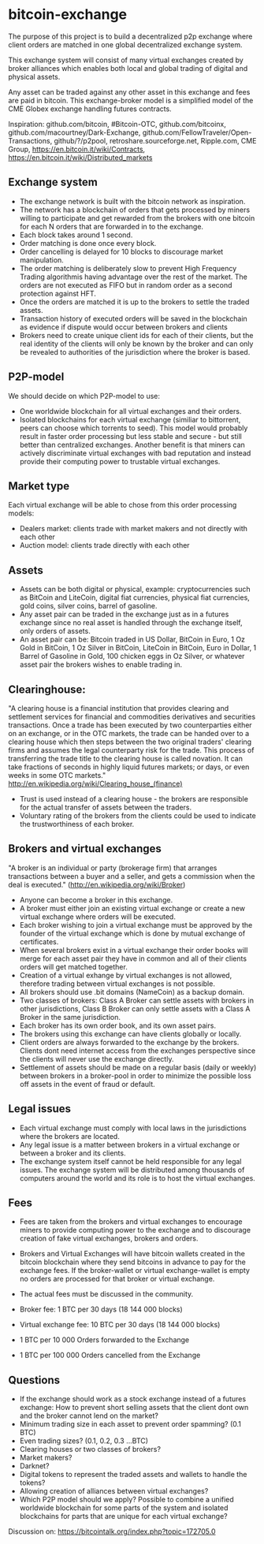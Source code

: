 bitcoin-exchange
================
The purpose of this project is to build a decentralized p2p exchange where client orders are matched in one global decentralized exchange system.

This exchange system will consist of many virtual exchanges created by broker alliances which enables both local and global trading of digital and physical assets.

Any asset can be traded against any other asset in this exchange and fees are paid in bitcoin.
This exchange-broker model is a simplified model of the CME Globex exchange handling futures contracts.

Inspiration: github.com/bitcoin, #Bitcoin-OTC, github.com/bitcoinx, github.com/macourtney/Dark-Exchange, github.com/FellowTraveler/Open-Transactions, github/?/p2pool, 
retroshare.sourceforge.net, Ripple.com, CME Group, https://en.bitcoin.it/wiki/Contracts, https://en.bitcoin.it/wiki/Distributed_markets


## Exchange system
* The exchange network is built with the bitcoin network as inspiration. 
* The network has a blockchain of orders that gets processed by miners willing to participate and get rewarded 
from the brokers with one bitcoin for each N orders that are forwarded in to the exchange. 
* Each block takes around 1 second.
* Order matching is done once every block. 
* Order cancelling is delayed for 10 blocks to discourage market manipulation.
* The order matching is deliberately slow to prevent High Frequency Trading algorithmis having advantage over the rest of the market. The orders are not executed as FIFO but in random order as a second protection against HFT. 
* Once the orders are matched it is up to the brokers to settle the traded assets.
* Transaction history of executed orders will be saved in the blockchain as evidence if dispute would occur between brokers and clients
* Brokers need to create unique client ids for each of their clients, but the real identity of the clients will only be known by the broker and can only be revealed to authorities of the jurisdiction where the broker is based.
 

## P2P-model 
We should decide on which P2P-model to use:
* One worldwide blockchain for all virtual exchanges and their orders.
* Isolated blockchains for each virtual exchange (similiar to bittorrent, peers can choose which torrents to seed). This model would probably result in faster order processing but less stable and secure - but still better than centralized exchanges. Another benefit is that miners can actively discriminate virtual exchanges with bad reputation and instead provide their computing power to trustable virtual exchanges.

## Market type
Each virtual exchange will be able to chose from this order processing models:
* Dealers market: clients trade with market makers and not directly with each other
* Auction model: clients trade directly with each other

## Assets
* Assets can be both digital or physical, example: cryptocurrencies such as BitCoin and LiteCoin, digital fiat currencies, physical fiat currencies, gold coins, silver coins, barrel of gasoline.
* Any asset pair can be traded in the exchange just as in a futures exchange since no real asset is handled through the exchange itself, only orders of assets. 
* An asset pair can be: Bitcoin traded in US Dollar, BitCoin in Euro, 1 Oz Gold in BitCoin, 1 Oz Silver in BitCoin, LiteCoin in BitCoin, Euro in Dollar, 1 Barrel of Gasoline in Gold, 100 chicken eggs in Oz Silver, or whatever asset pair the brokers wishes to enable trading in.


## Clearinghouse:
"A clearing house is a financial institution that provides clearing and settlement services for financial and commodities derivatives and securities transactions. 
Once a trade has been executed by two counterparties either on an exchange, or in the OTC markets, the trade can be handed over to a clearing house which then steps between the two original traders' clearing firms and assumes the legal counterparty risk for the trade. This process of transferring the trade title to the clearing house is called novation. It can take fractions of seconds in highly liquid futures markets; or days, or even weeks in some OTC markets."
http://en.wikipedia.org/wiki/Clearing_house_(finance)
* Trust is used instead of a clearing house - the brokers are responsible for the actual transfer of assets between the traders. 
* Voluntary rating of the brokers from the clients could be used to indicate the trustworthiness of each broker.

## Brokers and virtual exchanges
"A broker is an individual or party (brokerage firm) that arranges transactions between a buyer and a seller, and gets a commission when the deal is  executed." (http://en.wikipedia.org/wiki/Broker)
* Anyone can become a broker in this exchange.
* A broker must either join an existing virtual exchange or create a new virtual exchange where orders will be executed. 
* Each broker wishing to join a virtual exchange must be approved by the founder of the virtual exchange which is done by mutual exchange of certificates.
* When several brokers exist in a virtual exchange their order books will merge for each asset pair they have in common and all of their clients orders will get matched together.
* Creation of a virtual exhange by virtual exchanges is not allowed, therefore trading between virtual exchanges is not possible. 
* All brokers should use .bit domains (NameCoin) as a backup domain.
* Two classes of brokers: Class A Broker can settle assets with brokers in other jurisdictions, Class B Broker can only settle assets with a Class A Broker in the same jurisdiction.
* Each broker has its own order book, and its own asset pairs.
* The brokers using this exchange can have clients globally or locally.
* Client orders are always forwarded to the exchange by the brokers. Clients dont need internet access 
from the exchanges perspective since the clients will never use the exchange directly. 
* Settlement of assets should be made on a regular basis (daily or weekly) between brokers in a broker-pool in order to minimize the possible loss off assets in
the event of fraud or default.

## Legal issues
* Each virtual exchange must comply with local laws in the jurisdictions where the brokers are located. 
* Any legal issue is a matter between brokers in a virtual exchange or between a broker and its clients.
* The exchange system itself cannot be held responsible for any legal issues. The exchange system will be distributed among thousands of computers around the world and its role is to host the virtual exchanges.

## Fees
* Fees are taken from the brokers and virtual exchanges to encourage miners to provide computing power to the exchange and to discourage creation of fake virtual exchanges, brokers and orders. 
* Brokers and Virtual Exchanges will have bitcoin wallets created in the bitcoin blockchain where they send bitcoins in advance to pay for the exchange fees. If the broker-wallet or virtual exchange-wallet is empty no orders are processed for that broker or virtual exchange.
* The actual fees must be discussed in the community.

* Broker fee: 1 BTC per 30 days (18 144 000 blocks)
* Virtual exchange fee: 10 BTC per 30 days (18 144 000 blocks)
* 1 BTC per 10 000 Orders forwarded to the Exchange
* 1 BTC per 100 000 Orders cancelled from the Exchange  

## Questions
* If the exchange should work as a stock exchange instead of a futures exchange: How to prevent short selling assets that the client dont own and the broker cannot lend on the market?
* Minimum trading size in each asset to prevent order spamming? (0.1 BTC)
* Even trading sizes? (0.1, 0.2, 0.3 ...BTC)
* Clearing houses or two classes of brokers? 
* Market makers?
* Darknet?
* Digital tokens to represent the traded assets and wallets to handle the tokens?
* Allowing creation of alliances between virtual exchanges?
* Which P2P model should we apply? Possible to combine a unified worldwide blockchain for some parts of the system and isolated blockchains for parts that are unique for each virtual exchange?

Discussion on: https://bitcointalk.org/index.php?topic=172705.0
